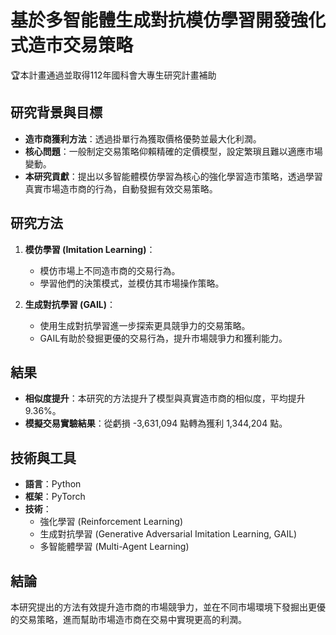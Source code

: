 # 基於多智能體生成對抗模仿學習開發強化式造市交易策略
🏆本計畫通過並取得112年國科會大專生研究計畫補助

## 研究背景與目標
- **造市商獲利方法**：透過掛單行為獲取價格優勢並最大化利潤。
- **核心問題**：一般制定交易策略仰賴精確的定價模型，設定繁瑣且難以適應市場變動。
- **本研究貢獻**：提出以多智能體模仿學習為核心的強化學習造市策略，透過學習真實市場造市商的行為，自動發掘有效交易策略。

## 研究方法
1. **模仿學習 (Imitation Learning)**：
   - 模仿市場上不同造市商的交易行為。
   - 學習他們的決策模式，並模仿其市場操作策略。
   
2. **生成對抗學習 (GAIL)**：
   - 使用生成對抗學習進一步探索更具競爭力的交易策略。
   - GAIL有助於發掘更優的交易行為，提升市場競爭力和獲利能力。

## 結果
- **相似度提升**：本研究的方法提升了模型與真實造市商的相似度，平均提升 9.36%。
- **模擬交易實驗結果**：從虧損 -3,631,094 點轉為獲利 1,344,204 點。

## 技術與工具
- **語言**：Python
- **框架**：PyTorch
- **技術**：
  - 強化學習 (Reinforcement Learning)
  - 生成對抗學習 (Generative Adversarial Imitation Learning, GAIL)
  - 多智能體學習 (Multi-Agent Learning)

## 結論
本研究提出的方法有效提升造市商的市場競爭力，並在不同市場環境下發掘出更優的交易策略，進而幫助市場造市商在交易中實現更高的利潤。

